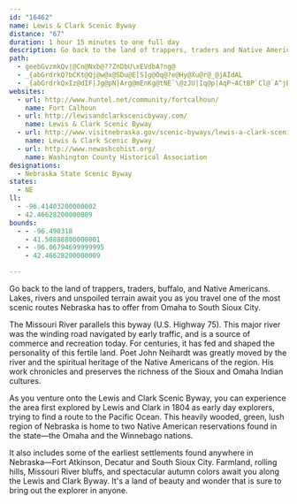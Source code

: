 ```yaml
---
id: "16462"
name: Lewis & Clark Scenic Byway
distance: "67"
duration: 1 hour 15 minutes to one full day
description: Go back to the land of trappers, traders and Native Americans. Lakes, rivers and unspoiled terrain await you as you travel one of the most scenic routes Nebraska has to offer.
path:
  - geebGvzmkQv|@Cn@Nxb@??ZnDbU\xEVdbA?ng@
  - _{abGrdrkQ?bCKt@Qj@w@x@SDu@E[S]g@Oq@?e@Hy@Xu@r@_@jAIdAL
  - _{abGrdrkQxIz@dIF|Jg@pN}Arg@mEnKg@tNE`\@zJU|Iq@p|AqP~ACtBP`Cl@`A^jBjA|A~AxE`GzElDJEb~Avy@vNdInMtGtvH|_EbQbKjMbInEhDlB|AfElEfIbK|CrClDfC|CdBhCfAxDbAbALpcBhIvCDbEWbFu@xBm@h_@mM~EmA`C]reCuQ`E]hIcBte@iMhF{BhBqAfByAhDyD|UyZdCyBvBeA~CgA`BYzIQrzA_@dYFzAcGFmABqFRcJt@aHh@kCtQom@pDsI~@_BfDmEbDmCdEaChNyGbDyBnBmBpBeC|F{I|AoBnCsCvDkCfe@cWhEyCnAeAzBiCpEgHneCieEpPoXvCyDxBuBrCsBfDeBvGeBfY{EhDeAnCkAjnA}o@hXiNvA_@`Dg@tf@q@hAK~Bm@fBs@fEyCp`@}]`EgDbB_AxEmB|Cy@lTmEhHgBbFqBnEgCzB_B`DsCnAuAfDeEtBaDlCmFnAwClBiFtA_F|@eEx@}Ex@eHrBuTh@{CnBoHr@sBhBsDbAgBxDeFbYk\fEqFdt@udAnHaJfIuGrBwArFyCfoAaj@zGyCpEmCz`@sZlLqJlb@a\nE_EzHoIrw@c}@jHaIrEeE|GuE|TsLvEeDb_@sZdGqGnEiGzByDbF}JxQk_@~AqChDoF`aBmtBfFmF~M{IvFgEjEgExIeKlCoB|BeA~Bm@|AQb{@G|GCfBOxAi@nCgBrDoFzEeInBsC|A_Bt@g@rDkBnAa@vB]hBKdd@I`Fq@bC{@dAk@x@e@jDmCxSaXhAmArCgCrDuBhCiAdb@iLbNeDxEu@pIcAfFa@l}@aHdLgBbFeAbEkAdb@aN~HoCfWaItDy@xFw@nIo@dZW|{@WbT\nRdAbh@|DpI|@bSlDjLdB|gAzJhDLfzDJtcH]fGGrGm@vEw@zEkAxDuAhH_DjWoMxNoIvKaH|FyCzJ_DrDs@lEk@bv@gE|VRleBvB|fAHpkAAfIF~{AfFzNPf`Fk@hEY|Do@rEeBxBsAlB}AfZyS`G}Bt@g@~UsP~m@oc@vFsDfFmCjL_EvGqCfE{BdZoQzHeDp{Aof@hFeAvG_@hyAj@hU@dGe@hEo@fFsAbEyA`EmB|FmDrBcBrFiFrdAsoApGgH|GuG`JgHlE_DtPgJbFsB`NyE|eAqXjl@cKlFqAnB{@bBeAdB_BnFmGta@si@bEgGnBgD|B_FrFoOpEgOX[f@aBp@qAd@k@dGmEtBs@hCAr@ObHAnL@^NrDC?iIIg@Bse@De@HmH|CETMbACzl@DzAMjDm@|CeAnCcBbAu@jBqBpDsF`m@y~AvGeUtLqc@t@wBzGwNzBuG|Pqo@tBiJ^{B`Ekb@~BcSfGmm@f@mDd@aCx@cDhAiDnAqCx@sA
websites:
  - url: http://www.huntel.net/community/fortcalhoun/
    name: Fort Calhoun
  - url: http://lewisandclarkscenicbyway.com/
    name: Lewis & Clark Scenic Byway
  - url: http://www.visitnebraska.gov/scenic-byways/lewis-a-clark-scenic-byway
    name: Lewis & Clark Scenic Byway
  - url: http://www.newashcohist.org/
    name: Washington County Historical Association
designations:
  - Nebraska State Scenic Byway
states:
  - NE
ll:
  - -96.41403200000002
  - 42.46628200000009
bounds:
  - - -96.490318
    - 41.50888800000001
  - - -96.06794699999995
    - 42.46628200000009

---
```


Go back to the land of trappers, traders, buffalo, and Native Americans. Lakes, rivers and unspoiled terrain await you as you travel one of the most scenic routes Nebraska has to offer from Omaha to South Sioux City.

The Missouri River parallels this byway (U.S. Highway 75). This major river was the winding road navigated by early traffic, and is a source of commerce and recreation today. For centuries, it has fed and shaped the personality of this fertile land. Poet John Neihardt was greatly moved by the river and the spiritual heritage of the Native Americans of the region. His work chronicles and preserves the richness of the Sioux and Omaha Indian cultures.

As you venture onto the Lewis and Clark Scenic Byway, you can experience the area first explored by Lewis and Clark in 1804 as early day explorers, trying to find a route to the Pacific Ocean. This heavily wooded, green, lush region of Nebraska is home to two Native American reservations found in the state&#8212;the Omaha and the Winnebago nations.

It also includes some of the earliest settlements found anywhere in Nebraska&#8212;Fort Atkinson, Decatur and South Sioux City. Farmland, rolling hills, Missouri River bluffs, and spectacular autumn colors await you along the Lewis and Clark Byway. It's a land of beauty and wonder that is sure to bring out the explorer in anyone.
